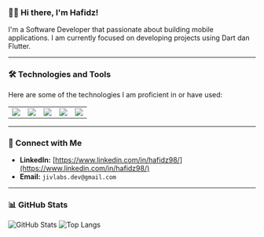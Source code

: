 ### 🧑‍💻 Hi there, I'm Hafidz!

I'm a Software Developer that passionate about building mobile applications. I am currently focused on developing projects using Dart dan Flutter.

---

<!--
### 🌱 I'm Currently Learning

-   **[Language/Framework]**: [Mention the technology you're currently studying]
-   **[Topic]**: [Mention another topic, e.g., Web Performance Optimization]

---

### 💼 Experience and Projects

-   I participated in the [Project Name 1] project, which can be viewed at [project link].
-   My personal project, [Project Name 2], is available at [project link].

---
-->

### 🛠️ Technologies and Tools

Here are some of the technologies I am proficient in or have used:

<table>
  <tr>
    <td align="center">
      <img src="https://img.shields.io/badge/dart-%230175C2.svg?style=for-the-badge&logo=dart&logoColor=white" />
    </td>
    <td align="center">
      <img src="https://img.shields.io/badge/Flutter-%2302569B.svg?style=for-the-badge&logo=Flutter&logoColor=white" />
    </td>
    <td align="center">
      <img src="https://img.shields.io/badge/go-%2300ADD8.svg?style=for-the-badge&logo=go&logoColor=white" />
    </td>
    <td align="center">
      <img src="https://img.shields.io/badge/figma-%23F24E1E.svg?style=for-the-badge&logo=figma&logoColor=white" />
    </td>
    <td align="center">
      <img src="https://img.shields.io/badge/penpot-%23FFFFFF.svg?style=for-the-badge&logo=penpot&logoColor=black" />
    </td>
  </tr>
</table>

---

### 💬 Connect with Me

-   **LinkedIn:** [https://www.linkedin.com/in/hafidz98/](https://www.linkedin.com/in/hafidz98/)
-   **Email:** `jivlabs.dev@gmail.com`

---

### 📊 GitHub Stats

![GitHub Stats](https://github-readme-stats.vercel.app/api?username=hafidz98&show_icons=true&theme=default)
![Top Langs](https://github-readme-stats.vercel.app/api/top-langs/?username=hafidz98&layout=compact&theme=default)


<!--
**hafidz98/hafidz98** is a ✨ _special_ ✨ repository because its `README.md` (this file) appears on your GitHub profile.

Here are some ideas to get you started:

- 🔭 I’m currently working on ...
- 🌱 I’m currently learning ...
- 👯 I’m looking to collaborate on ...
- 🤔 I’m looking for help with ...
- 💬 Ask me about ...
- 📫 How to reach me: ...
- 😄 Pronouns: ...
- ⚡ Fun fact: ...
-->
